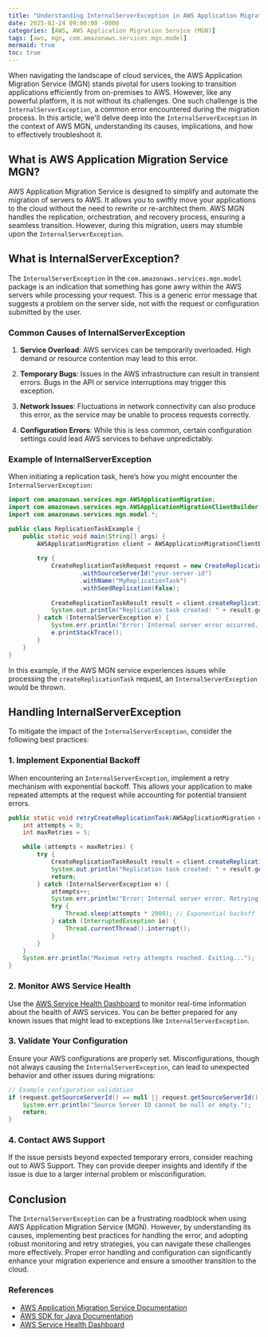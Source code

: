 ```yaml
---
title: "Understanding InternalServerException in AWS Application Migration Service MGN"
date: 2025-02-24 09:00:00 -0000
categories: [AWS, AWS Application Migration Service (MGN)]
tags: [aws, mgn, com.amazonaws.services.mgn.model]
mermaid: true
toc: true
---
```



When navigating the landscape of cloud services, the AWS Application Migration Service (MGN) stands pivotal for users looking to transition applications efficiently from on-premises to AWS. However, like any powerful platform, it is not without its challenges. One such challenge is the `InternalServerException`, a common error encountered during the migration process. In this article, we'll delve deep into the `InternalServerException` in the context of AWS MGN, understanding its causes, implications, and how to effectively troubleshoot it.

## What is AWS Application Migration Service MGN?

AWS Application Migration Service is designed to simplify and automate the migration of servers to AWS. It allows you to swiftly move your applications to the cloud without the need to rewrite or re-architect them. AWS MGN handles the replication, orchestration, and recovery process, ensuring a seamless transition. However, during this migration, users may stumble upon the `InternalServerException`.

## What is InternalServerException?

The `InternalServerException` in the `com.amazonaws.services.mgn.model` package is an indication that something has gone awry within the AWS servers while processing your request. This is a generic error message that suggests a problem on the server side, not with the request or configuration submitted by the user.

### Common Causes of InternalServerException

1. **Service Overload**: AWS services can be temporarily overloaded. High demand or resource contention may lead to this error.

2. **Temporary Bugs**: Issues in the AWS infrastructure can result in transient errors. Bugs in the API or service interruptions may trigger this exception.

3. **Network Issues**: Fluctuations in network connectivity can also produce this error, as the service may be unable to process requests correctly.

4. **Configuration Errors**: While this is less common, certain configuration settings could lead AWS services to behave unpredictably.

### Example of InternalServerException

When initiating a replication task, here’s how you might encounter the `InternalServerException`:

```java
import com.amazonaws.services.mgn.AWSApplicationMigration;
import com.amazonaws.services.mgn.AWSApplicationMigrationClientBuilder;
import com.amazonaws.services.mgn.model.*;

public class ReplicationTaskExample {
    public static void main(String[] args) {
        AWSApplicationMigration client = AWSApplicationMigrationClientBuilder.defaultClient();
        
        try {
            CreateReplicationTaskRequest request = new CreateReplicationTaskRequest()
                    .withSourceServerId("your-server-id")
                    .withName("MyReplicationTask")
                    .withSeedReplication(false);
            
            CreateReplicationTaskResult result = client.createReplicationTask(request);
            System.out.println("Replication task created: " + result.getReplicationTask());
        } catch (InternalServerException e) {
            System.err.println("Error: Internal server error occurred. Please try again.");
            e.printStackTrace();
        }
    }
}
```

In this example, if the AWS MGN service experiences issues while processing the `createReplicationTask` request, an `InternalServerException` would be thrown.

## Handling InternalServerException

To mitigate the impact of the `InternalServerException`, consider the following best practices:

### 1. Implement Exponential Backoff

When encountering an `InternalServerException`, implement a retry mechanism with exponential backoff. This allows your application to make repeated attempts at the request while accounting for potential transient errors.

```java
public static void retryCreateReplicationTask(AWSApplicationMigration client, CreateReplicationTaskRequest request) {
    int attempts = 0;
    int maxRetries = 5;

    while (attempts < maxRetries) {
        try {
            CreateReplicationTaskResult result = client.createReplicationTask(request);
            System.out.println("Replication task created: " + result.getReplicationTask());
            return;
        } catch (InternalServerException e) {
            attempts++;
            System.err.println("Error: Internal server error. Retrying in " + (attempts * 2) + " seconds...");
            try {
                Thread.sleep(attempts * 2000); // Exponential backoff
            } catch (InterruptedException ie) {
                Thread.currentThread().interrupt();
            }
        }
    }
    System.err.println("Maximum retry attempts reached. Exiting...");
}
```

### 2. Monitor AWS Service Health

Use the [AWS Service Health Dashboard](https://status.aws.amazon.com/) to monitor real-time information about the health of AWS services. You can be better prepared for any known issues that might lead to exceptions like `InternalServerException`.

### 3. Validate Your Configuration

Ensure your AWS configurations are properly set. Misconfigurations, though not always causing the `InternalServerException`, can lead to unexpected behavior and other issues during migrations:

```java
// Example configuration validation
if (request.getSourceServerId() == null || request.getSourceServerId().isEmpty()) {
    System.err.println("Source Server ID cannot be null or empty.");
    return;
}
```

### 4. Contact AWS Support

If the issue persists beyond expected temporary errors, consider reaching out to AWS Support. They can provide deeper insights and identify if the issue is due to a larger internal problem or misconfiguration.

## Conclusion

The `InternalServerException` can be a frustrating roadblock when using AWS Application Migration Service (MGN). However, by understanding its causes, implementing best practices for handling the error, and adopting robust monitoring and retry strategies, you can navigate these challenges more effectively. Proper error handling and configuration can significantly enhance your migration experience and ensure a smoother transition to the cloud.

### References

- [AWS Application Migration Service Documentation](https://docs.aws.amazon.com/mgn/latest/userguide/what-is.html)
- [AWS SDK for Java Documentation](https://docs.aws.amazon.com/sdk-for-java/latest/developer-guide/welcome.html)
- [AWS Service Health Dashboard](https://status.aws.amazon.com/)